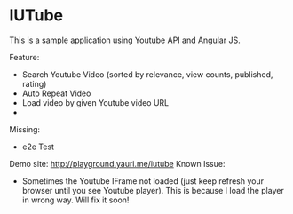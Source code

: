 IUTube
======

This is a sample application using Youtube API and Angular JS.

Feature:
- Search Youtube Video (sorted by relevance, view counts, published, rating)
- Auto Repeat Video
- Load video by given Youtube video URL
- 
Missing:
- e2e Test

Demo site: http://playground.yauri.me/iutube
Known Issue: 
- Sometimes the Youtube IFrame not loaded (just keep refresh your browser until you see Youtube player). This is because I load the player in wrong way. Will fix it soon!
